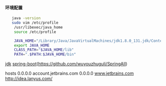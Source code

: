 #### 环境配置
```bash
   java -version
   sudo vim /etc/profile
    /usr/libexec/java_home
    source /etc/profile 
```
```bash
    JAVA_HOME="/Library/Java/JavaVirtualMachines/jdk1.8.0_131.jdk/Contents/Home"
    export JAVA_HOME
    CLASS_PATH="$JAVA_HOME/lib"
    PATH=".$PATH:$JAVA_HOME/bin"
```

[jdk](https://www.oracle.com/technetwork/java/javase/downloads/jdk8-downloads-2133151.html)
[spring-boot](https://github.com/ityouknow/spring-boot-examples)(https://github.com/wuyouzhuguli/SpringAll)

hosts 0.0.0.0 account.jetbrains.com 0.0.0.0 www.jetbrains.com
http://idea.lanyus.com/